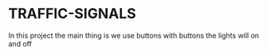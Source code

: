 # TRAFFIC-SIGNALS
In this project the main thing is we use buttons with buttons the lights will on and off
